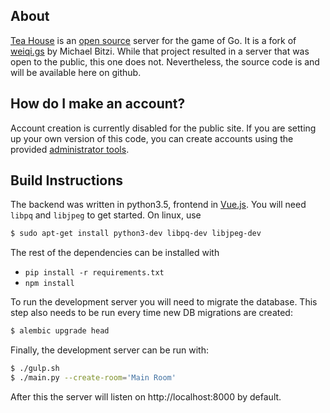 ## About
[Tea House](https://teahouse.sethjrothschild.com) is an [open source](https://github.com/Seth-Rothschild/TeaHouse/blob/master/LICENSE) server for the game of Go. It is a fork of [weiqi.gs](https://gitlab.com/mibitzi/weiqi.gs) by Michael Bitzi. While that project resulted in a server that was open to the public, this one does not. Nevertheless, the source code is and will be available here on github.

## How do I make an account?
Account creation is currently disabled for the public site. If you are setting up your own version of this code, you can create accounts using the provided [administrator tools](https://github.com/Seth-Rothschild/TeaHouse/blob/master/admintools.py). 


## Build Instructions 
The backend was written in python3.5, frontend in [Vue.js](https://vuejs.org/). You will need `libpq` and `libjpeg` to get started. On linux, use
```bash
$ sudo apt-get install python3-dev libpq-dev libjpeg-dev
```

The rest of the dependencies can be installed with
- `pip install -r requirements.txt`
- `npm install`

To run the development server you will need to migrate the database. This step also needs to be run every time new DB migrations are created:
```bash
$ alembic upgrade head
```

Finally, the development server can be run with:
```bash
$ ./gulp.sh
$ ./main.py --create-room='Main Room'
```

After this the server will listen on http://localhost:8000 by default.
